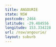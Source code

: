 ```yaml
---
title: ANGOURIE
state: NSW
postcode: 2464
latitude: -29.484556
longitude: 153.334228
url: /nsw/angourie/
layout: suburb
---
```

